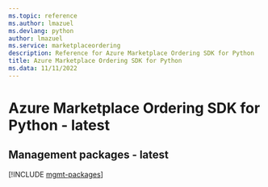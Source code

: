 ```yaml
---
ms.topic: reference
ms.author: lmazuel
ms.devlang: python
author: lmazuel
ms.service: marketplaceordering
description: Reference for Azure Marketplace Ordering SDK for Python
title: Azure Marketplace Ordering SDK for Python
ms.data: 11/11/2022
---
```

# Azure Marketplace Ordering SDK for Python - latest

## Management packages - latest
[!INCLUDE [mgmt-packages](marketplace-ordering-mgmt-index.md)]